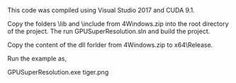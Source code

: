 This code was compiled using Visual Studio 2017 and CUDA 9.1.

Copy the folders \lib and \include from 4Windows.zip into the root directory of the project. The run GPUSuperResolution.sln and build the project.

Copy the content of the dll forlder from 4Windows.zip  to x64\Release.

Run the example as,

GPUSuperResolution.exe tiger.png






